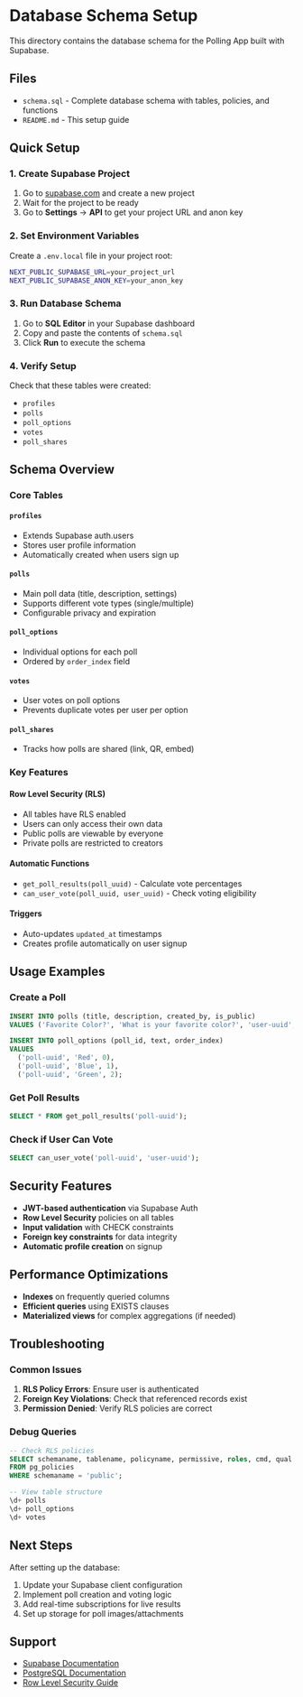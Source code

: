 # Database Schema Setup

This directory contains the database schema for the Polling App built with Supabase.

## Files

- `schema.sql` - Complete database schema with tables, policies, and functions
- `README.md` - This setup guide

## Quick Setup

### 1. Create Supabase Project

1. Go to [supabase.com](https://supabase.com) and create a new project
2. Wait for the project to be ready
3. Go to **Settings** → **API** to get your project URL and anon key

### 2. Set Environment Variables

Create a `.env.local` file in your project root:

```bash
NEXT_PUBLIC_SUPABASE_URL=your_project_url
NEXT_PUBLIC_SUPABASE_ANON_KEY=your_anon_key
```

### 3. Run Database Schema

1. Go to **SQL Editor** in your Supabase dashboard
2. Copy and paste the contents of `schema.sql`
3. Click **Run** to execute the schema

### 4. Verify Setup

Check that these tables were created:
- `profiles`
- `polls`
- `poll_options`
- `votes`
- `poll_shares`

## Schema Overview

### Core Tables

#### `profiles`
- Extends Supabase auth.users
- Stores user profile information
- Automatically created when users sign up

#### `polls`
- Main poll data (title, description, settings)
- Supports different vote types (single/multiple)
- Configurable privacy and expiration

#### `poll_options`
- Individual options for each poll
- Ordered by `order_index` field

#### `votes`
- User votes on poll options
- Prevents duplicate votes per user per option

#### `poll_shares`
- Tracks how polls are shared (link, QR, embed)

### Key Features

#### Row Level Security (RLS)
- All tables have RLS enabled
- Users can only access their own data
- Public polls are viewable by everyone
- Private polls are restricted to creators

#### Automatic Functions
- `get_poll_results(poll_uuid)` - Calculate vote percentages
- `can_user_vote(poll_uuid, user_uuid)` - Check voting eligibility

#### Triggers
- Auto-updates `updated_at` timestamps
- Creates profile automatically on user signup

## Usage Examples

### Create a Poll
```sql
INSERT INTO polls (title, description, created_by, is_public)
VALUES ('Favorite Color?', 'What is your favorite color?', 'user-uuid', true);

INSERT INTO poll_options (poll_id, text, order_index)
VALUES 
  ('poll-uuid', 'Red', 0),
  ('poll-uuid', 'Blue', 1),
  ('poll-uuid', 'Green', 2);
```

### Get Poll Results
```sql
SELECT * FROM get_poll_results('poll-uuid');
```

### Check if User Can Vote
```sql
SELECT can_user_vote('poll-uuid', 'user-uuid');
```

## Security Features

- **JWT-based authentication** via Supabase Auth
- **Row Level Security** policies on all tables
- **Input validation** with CHECK constraints
- **Foreign key constraints** for data integrity
- **Automatic profile creation** on signup

## Performance Optimizations

- **Indexes** on frequently queried columns
- **Efficient queries** using EXISTS clauses
- **Materialized views** for complex aggregations (if needed)

## Troubleshooting

### Common Issues

1. **RLS Policy Errors**: Ensure user is authenticated
2. **Foreign Key Violations**: Check that referenced records exist
3. **Permission Denied**: Verify RLS policies are correct

### Debug Queries

```sql
-- Check RLS policies
SELECT schemaname, tablename, policyname, permissive, roles, cmd, qual
FROM pg_policies 
WHERE schemaname = 'public';

-- View table structure
\d+ polls
\d+ poll_options
\d+ votes
```

## Next Steps

After setting up the database:

1. Update your Supabase client configuration
2. Implement poll creation and voting logic
3. Add real-time subscriptions for live results
4. Set up storage for poll images/attachments

## Support

- [Supabase Documentation](https://supabase.com/docs)
- [PostgreSQL Documentation](https://www.postgresql.org/docs/)
- [Row Level Security Guide](https://supabase.com/docs/guides/auth/row-level-security)
